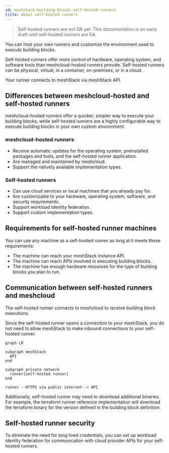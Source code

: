 ```yaml
---
id: meshstack.building-blocks.self-hosted-runners
title: About self-hosted runners
---
```


> Self-hosted runners are not GA yet. This documentation is an early draft until self-hosted runners are GA.

You can host your own runners and customize the environment used to execute building blocks.

Self-hosted runners offer more control of hardware, operating system, and software tools than meshcloud-hosted runners provide. Self-hosted runners can be physical, virtual, in a container, on-premises, or in a cloud.

Your runner connects to meshStack via meshStack API. 

## Differences between meshcloud-hosted and self-hosted runners

meshcloud-hosted runners offer a quicker, simpler way to execute your building blocks, while self-hosted runners are a highly configurable way to execute building blocks in your own custom environment.

### meshcloud-hosted runners

- Receive automatic updates for the operating system, preinstalled packages and tools, and the self-hosted runner application.
- Are managed and maintained by meshcloud.
- Support the natively available implementation types.

### Self-hosted runners

- Can use cloud services or local machines that you already pay for.
- Are customizable to your hardware, operating system, software, and security requirements.
- Support workload identity federation.
- Support custom implementation types.

## Requirements for self-hosted runner machines

You can use any machine as a self-hosted runner as long at it meets these requirements:

- The machine can reach your meshStack instance API.
- The machine can reach APIs involved in executing building blocks.
- The machine has enough hardware resources for the type of building blocks you plan to run.

## Communication between self-hosted runners and meshcloud

The self-hosted runner connects to meshcloud to receive building block executions.

Since the self-hosted runner opens a connection to your meshStack, you do not need to allow meshStack to make inbound connections to your self-hosted runner.

```mermaid
graph LR

subgraph meshStack
  API
end

subgraph private network
  runner[self-hosted runner]
end

runner --HTTPS via public internet--> API
```

Additionally, self-hosted runner may need to download additional binaries. For example, the terraform runner reference implementation will download the terraform binary for the version defined in the building block definition.

## Self-hosted runner security

To eliminate the need for long lived credentials, you can set up workload identity federation for communication with cloud provider APIs for your self-hosted runners.
